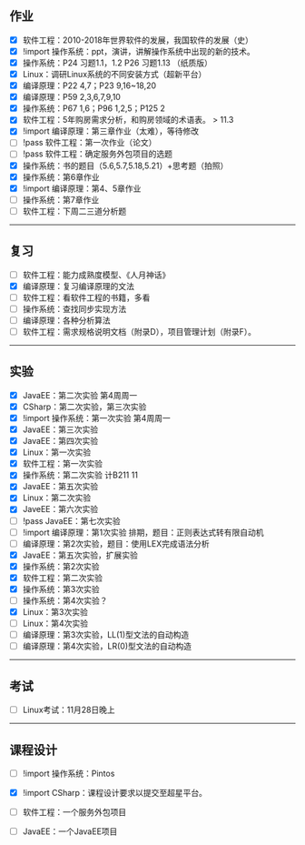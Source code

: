 ## 作业

- [x] 软件工程：2010-2018年世界软件的发展，我国软件的发展（史）
- [x] !import 操作系统：ppt，演讲，讲解操作系统中出现的新的技术。
- [x] 操作系统：P24 习题1.1，1.2 P26 习题1.13 （纸质版）
- [x] Linux：调研Linux系统的不同安装方式（超新平台）
- [x] 编译原理：P22 4,7；P23 9,16~18,20
- [x] 编译原理：P59 2,3,6,7,9,10
- [x] 操作系统：P67 1,6；P96 1,2,5；P125 2
- [x] 软件工程：5年购房需求分析，和购房领域的术语表。 > 11.3
- [x] !import 编译原理：第三章作业（太难），等待修改
- [ ] !pass 软件工程：第一次作业（论文）
- [ ] !pass 软件工程：确定服务外包项目的选题
- [x] 操作系统：书的题目（5.6,5.7,5.18,5.21）+思考题（拍照）
- [x] 操作系统：第6章作业
- [x] !import 编译原理：第4、5章作业
- [ ] 操作系统：第7章作业
- [ ] 软件工程：下周二三道分析题

***

## 复习

- [ ] 软件工程：能力成熟度模型、《人月神话》
- [x] 编译原理：复习编译原理的文法
- [ ] 软件工程：看软件工程的书籍，多看
- [ ] 操作系统：查找同步实现方法
- [ ] 编译原理：各种分析算法
- [ ] 软件工程：需求规格说明文档（附录D），项目管理计划（附录F）。

***

## 实验

- [x] JavaEE：第二次实验 第4周周一
- [x] CSharp：第二次实验，第三次实验
- [x] !import 操作系统：第一次实验 第4周周一
- [x] JavaEE：第三次实验
- [x] JavaEE：第四次实验
- [x] Linux：第一次实验
- [x] 软件工程：第一次实验
- [x] 操作系统：第二次实验 计B211 11
- [x] JavaEE：第五次实验
- [x] Linux：第二次实验
- [x] JaveEE：第六次实验
- [ ] !pass JavaEE：第七次实验
- [ ] !import 编译原理：第1次实验 排期，题目：正则表达式转有限自动机
- [ ] 编译原理：第2次实验，题目：使用LEX完成语法分析
- [x] JavaEE：第五次实验，扩展实验
- [x] 操作系统：第2次实验
- [x] 软件工程：第二次实验
- [x] 操作系统：第3次实验
- [ ] 操作系统：第4次实验？
- [x] Linux：第3次实验
- [ ] Linux：第4次实验
- [ ] 编译原理：第3次实验，LL(1)型文法的自动构造
- [ ] 编译原理：第4次实验，LR(0)型文法的自动构造

***

## 考试

- [ ] Linux考试：11月28日晚上

***

## 课程设计

- [ ] !import 操作系统：Pintos
- [x] !import CSharp：课程设计要求以提交至超星平台。
- [ ] 软件工程：一个服务外包项目
- [ ] JavaEE：一个JavaEE项目


